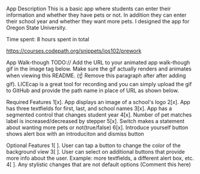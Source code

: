 

App Description
This is a basic app where students can enter their information and whether they have pets or not. In addition they can enter their school year and whether they want more pets. I designed the app for Oregon State University.

Time spent: 8 hours spent in total

https://courses.codepath.org/snippets/ios102/prework


App Walk-though
TODO:// Add the URL to your animated app walk-though gif in the image tag below. Make sure the gif actually renders and animates when viewing this README. (☝️ Remove this paragraph after after adding gif). LICEcap is a great tool for recording and you can simply upload the gif to GitHub and provide the path name in place of URL as shown below.

Required Features
1[x]. App displays an image of a school's logo
2[x].  App has three textfields for first, last, and school names
3[x]. App has a segmented control that changes student year
4[x]. Number of pet matches label is increased/decreased by stepper
5[x]. Switch makes a statement about wanting more pets or not(true/false)
6[x]. Introduce yourself button shows alert box with an introduciton and dismiss button

Optional Features
1[ ]. User can tap a button to change the color of the background view
3[ ]. User can select on additional buttons that provide more info about the user. Example: more textfields, a different alert box, etc.
4[ ]. Any stylistic changes that are not default options (Comment this here)



